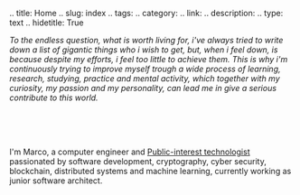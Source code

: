 
.. title: Home
.. slug: index
.. tags:
.. category:
.. link:
.. description:
.. type: text
.. hidetitle: True

_To the endless question, what is worth living for, i've always tried to write down a list of gigantic things who i wish to get, but, when i feel down, is because  despite my efforts, i feel too little to achieve them. This is why i'm continuously trying to improve myself trough a wide process of learning, research, studying, practice and mental activity, which together with my curiosity, my passion and my personality, can lead me in give a serious contribute to this world._

&nbsp;
<br></br>
&nbsp;

I'm Marco, a computer engineer and [Public-interest technologist](https://www.public-interest-tech.com) passionated by software development, cryptography, cyber security, blockchain, distributed systems and machine learning, currently working as junior software architect.

&nbsp;

<!--### MsC in Computer engineering, research interests: social engineering, cryptography, cyber security, blockchain, distributed architectures and machine learning. Hobbies: unlimited love for cinema, -->
